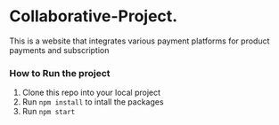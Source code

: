 # Collaborative-Project.
This is a website that integrates various payment platforms for product payments and subscription

### How to Run the project

1. Clone this repo into your local project
2. Run `npm install` to intall the packages
3. Run `npm start`

